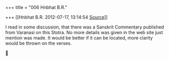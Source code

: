 +++
title = "006 Hnbhat B.R."

+++
[[Hnbhat B.R.	2012-07-17, 13:14:54 [Source](https://groups.google.com/g/bvparishat/c/D75XBoV9Kts)]]



I read in some discussion, that there was a Sanskrit Commentary published from Varanasi on this Stotra. No more details was given in the web site just mention was made. It would be better if it can be located, more clarity would be thrown on the verses.



